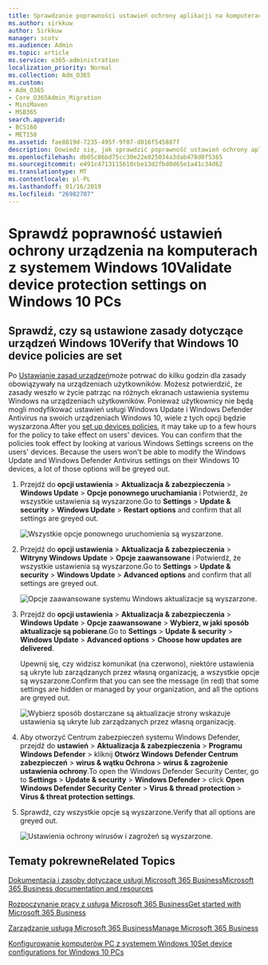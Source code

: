 ```yaml
---
title: Sprawdzanie poprawności ustawień ochrony aplikacji na komputerach z systemem Windows 10
ms.author: sirkkuw
author: Sirkkuw
manager: scotv
ms.audience: Admin
ms.topic: article
ms.service: o365-administration
localization_priority: Normal
ms.collection: Adm_O365
ms.custom:
- Adm_O365
- Core_O365Admin_Migration
- MiniMaven
- MSB365
search.appverid:
- BCS160
- MET150
ms.assetid: fae8819d-7235-495f-9f07-d016f545887f
description: Dowiedz się, jak sprawdzić poprawność ustawień ochrony aplikacji Microsoft 365 Business w urządzeniach 10 systemu Windows.
ms.openlocfilehash: db05c86bd75cc30e22e025034a3dab478d0f5365
ms.sourcegitcommit: e491c4713115610cbe13d2fbd0d65e1a41c34d62
ms.translationtype: MT
ms.contentlocale: pl-PL
ms.lasthandoff: 01/16/2019
ms.locfileid: "26982707"
---
```

# <a name="validate-device-protection-settings-on-windows-10-pcs"></a><span data-ttu-id="21063-103">Sprawdź poprawność ustawień ochrony urządzenia na komputerach z systemem Windows 10</span><span class="sxs-lookup"><span data-stu-id="21063-103">Validate device protection settings on Windows 10 PCs</span></span>

## <a name="verify-that-windows-10-device-policies-are-set"></a><span data-ttu-id="21063-104">Sprawdź, czy są ustawione zasady dotyczące urządzeń Windows 10</span><span class="sxs-lookup"><span data-stu-id="21063-104">Verify that Windows 10 device policies are set</span></span>

<span data-ttu-id="21063-p101">Po [Ustawianie zasad urządzeń](protection-settings-for-windows-10-pcs.md)może potrwać do kilku godzin dla zasady obowiązywały na urządzeniach użytkowników. Możesz potwierdzić, że zasady weszło w życie patrząc na różnych ekranach ustawienia systemu Windows na urządzeniach użytkowników. Ponieważ użytkownicy nie będą mogli modyfikować ustawień usługi Windows Update i Windows Defender Antivirus na swoich urządzeniach Windows 10, wiele z tych opcji będzie wyszarzona.</span><span class="sxs-lookup"><span data-stu-id="21063-p101">After you [set up devices policies](protection-settings-for-windows-10-pcs.md), it may take up to a few hours for the policy to take effect on users' devices. You can confirm that the policies took effect by looking at various Windows Settings screens on the users' devices. Because the users won't be able to modify the Windows Update and Windows Defender Antivirus settings on their Windows 10 devices, a lot of those options will be greyed out.</span></span>
  
1. <span data-ttu-id="21063-108">Przejdź do **opcji ustawienia** \> **Aktualizacja &amp; zabezpieczenia** \> **Windows Update** \> **Opcje ponownego uruchamiania** i Potwierdź, że wszystkie ustawienia są wyszarzone.</span><span class="sxs-lookup"><span data-stu-id="21063-108">Go to **Settings** \> **Update &amp; security** \> **Windows Update** \> **Restart options** and confirm that all settings are greyed out.</span></span> 
    
    ![Wszystkie opcje ponownego uruchomienia są wyszarzone.](media/31308da9-18b0-47c5-bbf6-d5fa6747c376.png)
  
2. <span data-ttu-id="21063-110">Przejdź do **opcji ustawienia** \> **Aktualizacja &amp; zabezpieczenia** \> **Witryny Windows Update** \> **Opcje zaawansowane** i Potwierdź, że wszystkie ustawienia są wyszarzone.</span><span class="sxs-lookup"><span data-stu-id="21063-110">Go to **Settings** \> **Update &amp; security** \> **Windows Update** \> **Advanced options** and confirm that all settings are greyed out.</span></span> 
    
    ![Opcje zaawansowane systemu Windows aktualizacje są wyszarzone.](media/049cf281-d503-4be9-898b-c0a3286c7fc2.png)
  
3. <span data-ttu-id="21063-112">Przejdź do **opcji ustawienia** \> **Aktualizacja &amp; zabezpieczenia** \> **Windows Update** \> **Opcje zaawansowane** \> **Wybierz, w jaki sposób aktualizacje są pobierane**.</span><span class="sxs-lookup"><span data-stu-id="21063-112">Go to **Settings** \> **Update &amp; security** \> **Windows Update** \> **Advanced options** \> **Choose how updates are delivered**.</span></span>
    
    <span data-ttu-id="21063-113">Upewnij się, czy widzisz komunikat (na czerwono), niektóre ustawienia są ukryte lub zarządzanych przez własną organizację, a wszystkie opcje są wyszarzone.</span><span class="sxs-lookup"><span data-stu-id="21063-113">Confirm that you can see the message (in red) that some settings are hidden or managed by your organization, and all the options are greyed out.</span></span>
    
    ![Wybierz sposób dostarczane są aktualizacje strony wskazuje ustawienia są ukryte lub zarządzanych przez własną organizację.](media/6b3e37c5-da41-4afd-9983-b4f406216b59.png)
  
4. <span data-ttu-id="21063-115">Aby otworzyć Centrum zabezpieczeń systemu Windows Defender, przejdź do **ustawień** \> **Aktualizacja &amp; zabezpieczenia** \> **Programu Windows Defender** \> kliknij **Otwórz Windows Defender Centrum zabezpieczeń** \> **wirus &amp; wątku Ochrona** \> **wirus &amp; zagrożenie ustawienia ochrony**.</span><span class="sxs-lookup"><span data-stu-id="21063-115">To open the Windows Defender Security Center, go to **Settings** \> **Update &amp; security** \> **Windows Defender** \> click **Open Windows Defender Security Center** \> **Virus &amp; thread protection** \> **Virus &amp; threat protection settings**.</span></span> 
    
5. <span data-ttu-id="21063-116">Sprawdź, czy wszystkie opcje są wyszarzone.</span><span class="sxs-lookup"><span data-stu-id="21063-116">Verify that all options are greyed out.</span></span> 
    
    ![Ustawienia ochrony wirusów i zagrożeń są wyszarzone.](media/9ca68d40-a5d9-49d7-92a4-c581688b5926.png)
  
## <a name="related-topics"></a><span data-ttu-id="21063-118">Tematy pokrewne</span><span class="sxs-lookup"><span data-stu-id="21063-118">Related Topics</span></span>

[<span data-ttu-id="21063-119">Dokumentacja i zasoby dotyczące usługi Microsoft 365 Business</span><span class="sxs-lookup"><span data-stu-id="21063-119">Microsoft 365 Business documentation and resources</span></span>](https://go.microsoft.com/fwlink/p/?linkid=853701)
  
[<span data-ttu-id="21063-120">Rozpoczynanie pracy z usługą Microsoft 365 Business</span><span class="sxs-lookup"><span data-stu-id="21063-120">Get started with Microsoft 365 Business</span></span>](microsoft-365-business-overview.md)
  
[<span data-ttu-id="21063-121">Zarządzanie usługą Microsoft 365 Business</span><span class="sxs-lookup"><span data-stu-id="21063-121">Manage Microsoft 365 Business</span></span>](manage.md)
  
[<span data-ttu-id="21063-122">Konfigurowanie komputerów PC z systemem Windows 10</span><span class="sxs-lookup"><span data-stu-id="21063-122">Set device configurations for Windows 10 PCs</span></span>](protection-settings-for-windows-10-pcs.md)
  

